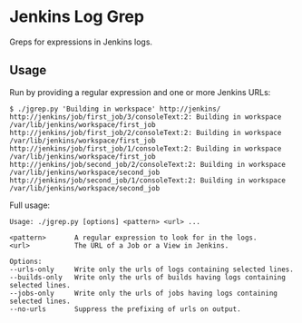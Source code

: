 Jenkins Log Grep
================

Greps for expressions in Jenkins logs.

Usage
-----
Run by providing a regular expression and one or more Jenkins URLs:

    $ ./jgrep.py 'Building in workspace' http://jenkins/
    http://jenkins/job/first_job/3/consoleText:2: Building in workspace /var/lib/jenkins/workspace/first_job
    http://jenkins/job/first_job/2/consoleText:2: Building in workspace /var/lib/jenkins/workspace/first_job
    http://jenkins/job/first_job/1/consoleText:2: Building in workspace /var/lib/jenkins/workspace/first_job
    http://jenkins/job/second_job/2/consoleText:2: Building in workspace /var/lib/jenkins/workspace/second_job
    http://jenkins/job/second_job/1/consoleText:2: Building in workspace /var/lib/jenkins/workspace/second_job

Full usage:

    Usage: ./jgrep.py [options] <pattern> <url> ...

    <pattern>       A regular expression to look for in the logs.
    <url>           The URL of a Job or a View in Jenkins.

    Options:
    --urls-only     Write only the urls of logs containing selected lines.
    --builds-only   Write only the urls of builds having logs containing selected lines.
    --jobs-only     Write only the urls of jobs having logs containing selected lines.
    --no-urls       Suppress the prefixing of urls on output.
